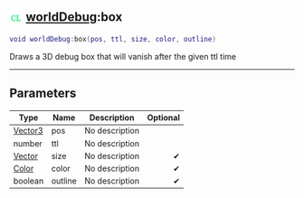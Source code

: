 ## <img src="../../.gitbook/assets/client.png" width="24" height=24 /> [worldDebug](https://iaswiki.rawr.dev/readme/worlddebug):box

```lua
void worldDebug:box(pos, ttl, size, color, outline)
```

Draws a 3D debug box that will vanish after the given ttl time

------
## Parameters

| Type   | Name | Description | Optional |
| ------ | ---- | ----------- | -------: |
| [Vector3](https://iaswiki.rawr.dev/readme/vector3) | pos | No description |  |
| number | ttl | No description |  |
| [Vector](https://iaswiki.rawr.dev/readme/vector) | size | No description | ✔ |
| [Color](https://iaswiki.rawr.dev/readme/color) | color | No description | ✔ |
| boolean | outline | No description | ✔ |


